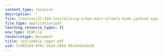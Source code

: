 ```yaml
---
content_type: resource
description: ''
file: /courses/11-439-revitalizing-urban-main-streets-hyde-jackson-square-roslindale-square-boston-spring-2005/7c403104870c3e24205d99c44a5e3e10_roslindale_repor.pdf
file_type: application/pdf
learning_resource_types: []
ocw_type: OCWFile
resourcetype: Document
title: roslindale_repor.pdf
uid: 7c403104-870c-3e24-205d-99c44a5e3e10
---
```

